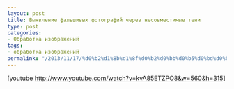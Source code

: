 ```yaml
---
layout: post
title: Выявление фальшивых фотографий через несовместимые тени
type: post
categories:
- Обработка изображений
tags:
- обработка изображений
permalink: "/2013/11/17/%d0%b2%d1%8b%d1%8f%d0%b2%d0%bb%d0%b5%d0%bd%d0%b8%d0%b5-%d1%84%d0%b0%d0%bb%d1%8c%d1%88%d0%b8%d0%b2%d1%8b%d1%85-%d1%84%d0%be%d1%82%d0%be%d0%b3%d1%80%d0%b0%d1%84%d0%b8%d0%b9/"
---
```

[youtube http://www.youtube.com/watch?v=kvA85ETZPO8&w=560&h=315]

